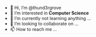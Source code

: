 - 👋 Hi, I’m @thund3rgrove
- 👀 I’m interested in **Computer Science**
- 🌱 I’m currently not learning anything ...
- 💞️ I’m looking to collaborate on ...
- 📫 How to reach me ...

<!---
thund3rgrove/thund3rgrove is a ✨ special ✨ repository because its `README.md` (this file) appears on your GitHub profile.
You can click the Preview link to take a look at your changes.
--->
